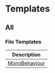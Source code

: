 # Templates

## All

### File Templates

Description |
------------|
[MonoBehaviour](MonoBehaviour.md) |

